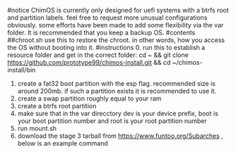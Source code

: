 #notice
ChimOS is currently only designed for uefi systems with a btrfs root and partition labels. feel free to request more unusual configurations obviously. some efforts have been made to add some flexibility via the var folder. It is recommended that you keep a backup OS.
#contents
##chroot.sh
use this to restore the chroot. in other words, how you access the OS without booting into it.
#instructions
0. run this to establish a resource folder and get in the correct folder: cd ~ && git clone https://github.com/prototype99/chimos-install.git && cd ~/chimos-install/bin
1. create a fat32 boot partition with the esp flag. recommended size is around 200mb. if such a partition exists it is recommended to use it.
2. create a swap partition roughly equal to your ram
3. create a btrfs root partition
4. make sure that in the var direcctory dev is your device prefix, boot is your boot partition number and root is your root partition number
4. run mount.sh
5. download the stage 3 tarball from https://www.funtoo.org/Subarches , below is an example command
